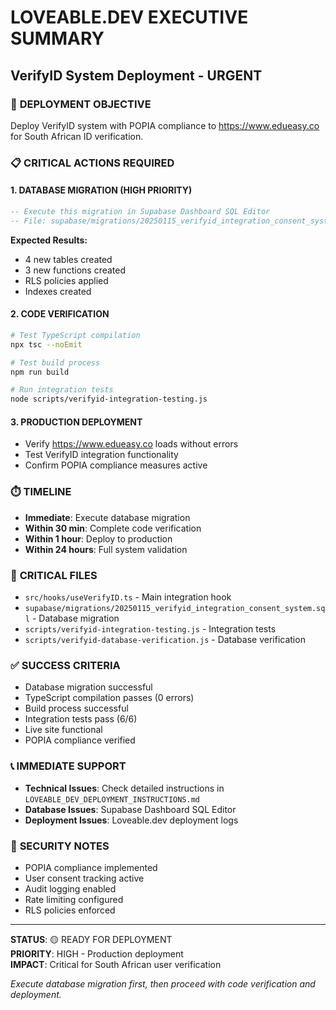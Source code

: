 # LOVEABLE.DEV EXECUTIVE SUMMARY
## VerifyID System Deployment - URGENT

### 🎯 **DEPLOYMENT OBJECTIVE**
Deploy VerifyID system with POPIA compliance to https://www.edueasy.co for South African ID verification.

### 📋 **CRITICAL ACTIONS REQUIRED**

#### **1. DATABASE MIGRATION (HIGH PRIORITY)**
```sql
-- Execute this migration in Supabase Dashboard SQL Editor
-- File: supabase/migrations/20250115_verifyid_integration_consent_system.sql
```

**Expected Results:**
- 4 new tables created
- 3 new functions created
- RLS policies applied
- Indexes created

#### **2. CODE VERIFICATION**
```bash
# Test TypeScript compilation
npx tsc --noEmit

# Test build process
npm run build

# Run integration tests
node scripts/verifyid-integration-testing.js
```

#### **3. PRODUCTION DEPLOYMENT**
- Verify https://www.edueasy.co loads without errors
- Test VerifyID integration functionality
- Confirm POPIA compliance measures active

### ⏱️ **TIMELINE**
- **Immediate**: Execute database migration
- **Within 30 min**: Complete code verification
- **Within 1 hour**: Deploy to production
- **Within 24 hours**: Full system validation

### 🚨 **CRITICAL FILES**
- `src/hooks/useVerifyID.ts` - Main integration hook
- `supabase/migrations/20250115_verifyid_integration_consent_system.sql` - Database migration
- `scripts/verifyid-integration-testing.js` - Integration tests
- `scripts/verifyid-database-verification.js` - Database verification

### ✅ **SUCCESS CRITERIA**
- Database migration successful
- TypeScript compilation passes (0 errors)
- Build process successful
- Integration tests pass (6/6)
- Live site functional
- POPIA compliance verified

### 📞 **IMMEDIATE SUPPORT**
- **Technical Issues**: Check detailed instructions in `LOVEABLE_DEV_DEPLOYMENT_INSTRUCTIONS.md`
- **Database Issues**: Supabase Dashboard SQL Editor
- **Deployment Issues**: Loveable.dev deployment logs

### 🔐 **SECURITY NOTES**
- POPIA compliance implemented
- User consent tracking active
- Audit logging enabled
- Rate limiting configured
- RLS policies enforced

---

**STATUS**: 🟡 READY FOR DEPLOYMENT  
**PRIORITY**: HIGH - Production deployment  
**IMPACT**: Critical for South African user verification  

*Execute database migration first, then proceed with code verification and deployment.* 